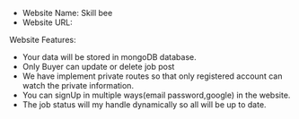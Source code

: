 * Website Name: Skill bee
* Website URL: 

Website Features:

* Your data will be stored in mongoDB database.
* Only Buyer can update or delete job post 
* We have implement private routes so that only registered account can watch the private information.
* You can signUp in multiple ways(email password,google) in the website.
* The job status will my handle dynamically so all will be up to date.


